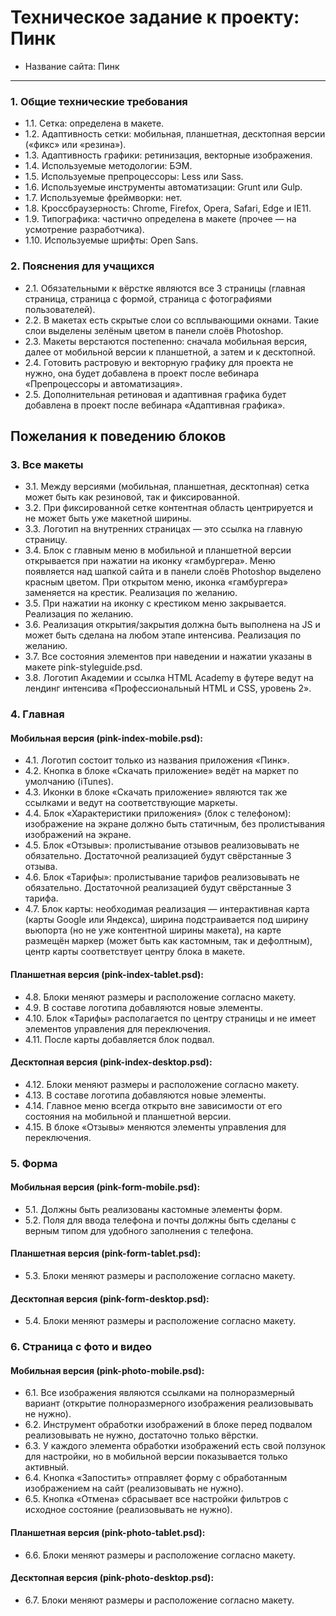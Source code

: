 # Техническое задание к проекту: Пинк

- Название сайта: Пинк

---

### 1. Общие технические требования

- 1.1. Сетка: определена в макете.
- 1.2. Адаптивность сетки: мобильная, планшетная, десктопная версии («фикс» или «резина»).
- 1.3. Адаптивность графики: ретинизация, векторные изображения.
- 1.4. Используемые методологии: БЭМ.
- 1.5. Используемые препроцессоры: Less или Sass.
- 1.6. Используемые инструменты автоматизации: Grunt или Gulp.
- 1.7. Используемые фреймворки: нет.
- 1.8. Кроссбраузерность: Chrome, Firefox, Opera, Safari, Edge и IE11.
- 1.9. Типографика: частично определена в макете (прочее — на усмотрение разработчика).
- 1.10. Используемые шрифты: Open Sans.

### 2. Пояснения для учащихся

- 2.1. Обязательными к вёрстке являются все 3 страницы (главная страница, страница с формой, страница с фотографиями пользователей).
- 2.2. В макетах есть скрытые слои со всплывающими окнами. Такие слои выделены зелёным цветом в панели слоёв Photoshop.
- 2.3. Макеты верстаются постепенно: сначала мобильная версия, далее от мобильной версии к планшетной, а затем и к десктопной.
- 2.4. Готовить растровую и векторную графику для проекта не нужно, она будет добавлена в проект после вебинара «Препроцессоры и автоматизация».
- 2.5. Дополнительная ретиновая и адаптивная графика будет добавлена в проект после вебинара «Адаптивная графика».

## Пожелания к поведению блоков

### 3. Все макеты

- 3.1. Между версиями (мобильная, планшетная, десктопная) сетка может быть как резиновой, так и фиксированной.
- 3.2. При фиксированной сетке контентная область центрируется и не может быть уже макетной ширины.
- 3.3. Логотип на внутренних страницах — это ссылка на главную страницу.
- 3.4. Блок с главным меню в мобильной и планшетной версии открывается при нажатии на иконку «гамбургера». Меню появляется над шапкой сайта и в панели слоёв Photoshop выделено красным цветом. При открытом меню, иконка «гамбургера» заменяется на крестик. Реализация по желанию.
- 3.5. При нажатии на иконку с крестиком меню закрывается. Реализация по желанию.
- 3.6. Реализация открытия/закрытия должна быть выполнена на JS и может быть сделана на любом этапе интенсива. Реализация по желанию.
- 3.7. Все состояния элементов при наведении и нажатии указаны в макете pink-styleguide.psd.
- 3.8. Логотип Академии и ссылка HTML Academy в футере ведут на лендинг интенсива «Профессиональный HTML и CSS, уровень 2».

### 4. Главная

#### Мобильная версия (pink-index-mobile.psd):

- 4.1. Логотип состоит только из названия приложения «Пинк».
- 4.2. Кнопка в блоке «Скачать приложение» ведёт на маркет по умолчанию (iTunes).
- 4.3. Иконки в блоке «Скачать приложение» являются так же ссылками и ведут на соответствующие маркеты.
- 4.4. Блок «Характеристики приложения» (блок с телефоном): изображение на экране должно быть статичным, без пролистывания изображений на экране.
- 4.5. Блок «Отзывы»: пролистывание отзывов реализовывать не обязательно. Достаточной реализацией будут свёрстанные 3 отзыва.
- 4.6. Блок «Тарифы»: пролистывание тарифов реализовывать не обязательно. Достаточной реализацией будут свёрстанные 3 тарифа.
- 4.7. Блок карты: необходимая реализация — интерактивная карта (карты Google или Яндекса), ширина подстраивается под ширину вьюпорта (но не уже контентной ширины макета), на карте размещён маркер (может быть как кастомным, так и дефолтным), центр карты соответствует центру блока в макете.

#### Планшетная версия (pink-index-tablet.psd):

- 4.8. Блоки меняют размеры и расположение согласно макету.
- 4.9. В составе логотипа добавляются новые элементы.
- 4.10. Блок «Тарифы» располагается по центру страницы и не имеет элементов управления для переключения.
- 4.11. После карты добавляется блок подвал.

#### Десктопная версия (pink-index-desktop.psd):

- 4.12. Блоки меняют размеры и расположение согласно макету.
- 4.13. В составе логотипа добавляются новые элементы.
- 4.14. Главное меню всегда открыто вне зависимости от его состояния на мобильной и планшетной версии.
- 4.15. В блоке «Отзывы» меняются элементы управления для переключения.

### 5. Форма

#### Мобильная версия (pink-form-mobile.psd):

- 5.1. Должны быть реализованы кастомные элементы форм.
- 5.2. Поля для ввода телефона и почты должны быть сделаны с верным типом для удобного заполнения с телефона.

#### Планшетная версия (pink-form-tablet.psd):

- 5.3. Блоки меняют размеры и расположение согласно макету.

#### Десктопная версия (pink-form-desktop.psd):

- 5.4. Блоки меняют размеры и расположение согласно макету.

### 6. Страница с фото и видео

#### Мобильная версия (pink-photo-mobile.psd):

- 6.1. Все изображения являются ссылками на полноразмерный вариант (открытие полноразмерного изображения реализовывать не нужно).
- 6.2. Инструмент обработки изображений в блоке перед подвалом реализовывать не нужно, достаточно только вёрстки.
- 6.3. У каждого элемента обработки изображений есть свой ползунок для настройки, но в мобильной версии показывается только активный.
- 6.4. Кнопка «Запостить» отправляет форму с обработанным изображением на сайт (реализовывать не нужно).
- 6.5. Кнопка «Отмена» сбрасывает все настройки фильтров с исходное состояние (реализовывать не нужно).

#### Планшетная версия (pink-photo-tablet.psd):

- 6.6. Блоки меняют размеры и расположение согласно макету.

#### Десктопная версия (pink-photo-desktop.psd):

- 6.7. Блоки меняют размеры и расположение согласно макету.
